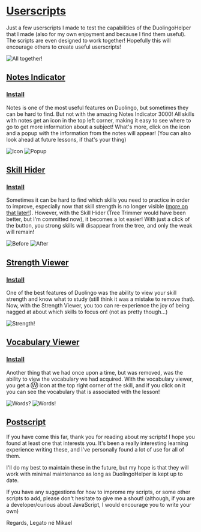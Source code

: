 # [Userscripts](#userscripts)

Just a few userscripts I made to test the capabilities of the DuolingoHelper that I made (also for my own enjoyment and because I find them useful). The scripts are even designed to work together! Hopefully this will encourage others to create useful userscripts!

![All together!](https://github.com/x-inkfish-x/DuolingoUserscripts/raw/master/Screenshots/AllScripts.png)

## [Notes Indicator](#notes-indicator)
### [Install](https://github.com/x-inkfish-x/DuolingoUserscripts/raw/master/NotesIndicator.user.js)
Notes is one of the most useful features on Duolingo, but sometimes they can be hard to find. But not with the amazing Notes Indicator 3000! All skills with notes get an icon in the top left corner, making it easy to see where to go to get more information about a subject! What's more, click on the icon and a popup with the information from the notes will appear! (You can also look ahead at future lessons, if that's your thing)

![Icon](https://github.com/x-inkfish-x/DuolingoUserscripts/raw/master/Screenshots/NotesIndicator1.png)
![Popup](https://github.com/x-inkfish-x/DuolingoUserscripts/raw/master/Screenshots/NotesIndicator2.png)

## [Skill Hider](#skill-hider)
### [Install](https://github.com/x-inkfish-x/DuolingoUserscripts/raw/master/SkillHider.user.js)
Sometimes it can be hard to find which skills you need to practice in order to improve, especially now that skill strength is no longer visible ([more on that later!](#strength-viewer)). However, with the Skill Hider (Tree Trimmer would have been better, but I'm committed now), it becomes a lot easier! With just a click of the button, you strong skills will disappear from the tree, and only the weak will remain!

![Before](https://github.com/x-inkfish-x/DuolingoUserscripts/raw/master/Screenshots/SkillHider1.png)
![After](https://github.com/x-inkfish-x/DuolingoUserscripts/raw/master/Screenshots/SkillHider2.png)

## [Strength Viewer](#strength-viewer)
### [Install](https://github.com/x-inkfish-x/DuolingoUserscripts/raw/master/SkillStrengthViewer.user.js)
One of the best features of Duolingo was the ability to view your skill strength and know what to study (still think it was a mistake to remove that). Now, with the Strength Viewer, you too can re-experience the joy of being nagged at about which skills to focus on! (not as pretty though...)

![Strength!](https://github.com/x-inkfish-x/DuolingoUserscripts/raw/master/Screenshots/StrengthViewer.png)

## [Vocabulary Viewer](#vocabulary-viewer)
### [Install](https://github.com/x-inkfish-x/DuolingoUserscripts/raw/master/SkillVocabularyViewer.user.js)
Another thing that we had once upon a time, but was removed, was the ability to view the vocabulary we had acquired. With the vocabulary viewer, you get a &#x24cc; icon at the top right corner of the skill, and if you click on it you can see the vocabulary that is associated with the lesson!

![Words?](https://github.com/x-inkfish-x/DuolingoUserscripts/raw/master/Screenshots/VocabularyViewer1.png)
![Words!](https://github.com/x-inkfish-x/DuolingoUserscripts/raw/master/Screenshots/VocabularyViewer2.png)

## [Postscript](#postscript)
If you have come this far, thank you for reading about my scripts! I hope you found at least one that interests you. It's been a really interesting learning experience writing these, and I've personally found a lot of use for all of them. 

I'll do my best to maintain these in the future, but my hope is that they will work with minimal maintenance as long as DuolingoHelper is kept up to date. 

If you have any suggestions for how to improme my scripts, or some other scripts to add, please don't hesitate to give me a shout! (although, if you are a developer/curious about JavaScript, I would encourage you to write your own)

Regards,
Legato né Mikael
